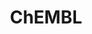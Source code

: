 ---
bigquery: https://console.cloud.google.com/bigquery?p=patents-public-data&d=ebi_chembl&page=dataset
citation: '"The ChEMBL database in 2017." Anna Gaulton, Anne Hersey, Michał Nowotka,
  A Patrícia Bento, Jon Chambers, David Mendez, Prudence Mutowo, Francis Atkinson,
  Louisa J Bellis, Elena Cibrián-Uhalte, Mark Davies, Nathan Dedman, Anneli Karlsson,
  María Paula Magariños, John P Overington, George Papadatos, Ines Smit, Andrew R
  Leach Nucleic acids Research (2017) 45 (Database Issue), D945-D954'
contributors: European Bioinformatics Institute
cost: None
description: ChEMBL Data is a manually curated database of small molecules used in
  drug discovery, including information about existing patented drugs.
documentation: 'schema: https://www.ebi.ac.uk/chembl/db_schema


  '
last_edit: Mon, 04 Apr 2022 19:07:30 GMT
location: https://console.cloud.google.com/marketplace/product/google_patents_public_datasets/chembl
maintained_by: EMBL-EBI, an outstation of European Molecular Biology Laboratory
related_publications: '

  ChEMBL: towards direct deposition of bioassay data.


  Mendez D, Gaulton A, Bento AP, Chambers J, De Veij M, Félix E, Magariños MP, Mosquera
  JF, Mutowo P, Nowotka M, Gordillo-Marañón M, Hunter F, Junco L, Mugumbate G, Rodriguez-Lopez
  M, Atkinson F, Bosc N, Radoux CJ, Segura-Cabrera A, Hersey A, Leach AR.


  — Nucleic Acids Res. 2019; 47(D1):D930-D940. doi: 10.1093/nar/gky1075

  '
schema_fields: '[''src_assay_id'', ''prediction_method'', ''irac_code'', ''nda_type'',
  ''tbl'', ''mecref_id'', ''bei'', ''description'', ''irac_class_id'', ''ad_type'',
  ''dosed_ingredient'', ''sei'', ''src_compound_id'', ''smid'', ''issue'', ''class_type'',
  ''compound_key'', ''go_id'', ''clo_id'', ''accession'', ''publication_number'',
  ''patent_id'', ''compd_id'', ''assay_param_id'', ''first_in_class'', ''mc_tax_id'',
  ''syn_type'', ''site_residues'', ''src_id'', ''warning_class'', ''frac_code'', ''class_level'',
  ''cellosaurus_id'', ''type'', ''component_id'', ''drugind_id'', ''doc_id'', ''cx_logd'',
  ''hrac_class_id'', ''met_id'', ''mechanism_comment'', ''assay_tax_id'', ''mw_freebase'',
  ''assay_class_id'', ''ddd_id'', ''end_position'', ''molsyn_id'', ''curation_comment'',
  ''bto_id'', ''warning_country'', ''std_act_id'', ''actsm_id'', ''mechanism_of_action'',
  ''ridx'', ''hba'', ''usan_stem'', ''stem'', ''assay_source'', ''active_molregno'',
  ''innovator_company'', ''assay_subcellular_fraction'', ''metabolite_record_id'',
  ''efo_id'', ''applicant_full_name'', ''site_name'', ''domain_name'', ''tid'', ''helm_notation'',
  ''binding_site_comment'', ''mol_hrac_id'', ''compound_name'', ''warning_year'',
  ''hba_lipinski'', ''level5'', ''ap_id'', ''efo_term'', ''topical'', ''route'', ''job_id'',
  ''pubmed_id'', ''standard_type'', ''predbind_id'', ''aspect'', ''species_group_flag'',
  ''hbd'', ''mc_target_type'', ''toid'', ''frac_class_id'', ''parent_id'', ''parent_type'',
  ''path'', ''parent_molregno'', ''annotation'', ''protein_class_synonym'', ''warning_id'',
  ''mc_target_name'', ''withdrawn_class'', ''level3'', ''patent_use_code'', ''domain_type'',
  ''organism'', ''withdrawn_reason'', ''activity_id'', ''action_type'', ''authors'',
  ''level4_description'', ''idx'', ''usan_year'', ''assay_category'', ''acd_most_bpka'',
  ''assay_test_type'', ''natural_product'', ''chirality'', ''related_tid'', ''site_id'',
  ''who_name'', ''mc_organism'', ''priority'', ''molecular_mechanism'', ''full_mwt'',
  ''activity_count'', ''strength'', ''curated_by'', ''met_conversion'', ''parent_go_id'',
  ''domain_description'', ''units'', ''biocomp_id'', ''pathway_key'', ''structure_type'',
  ''sequence_md5sum'', ''cell_name'', ''tissue_id'', ''uberon_id'', ''withdrawn_year'',
  ''acd_logp'', ''standard_inchi'', ''subgroup'', ''company'', ''indref_id'', ''cell_id'',
  ''co_stem_id'', ''mutation'', ''aidx'', ''volume'', ''start_position'', ''component_type'',
  ''max_phase'', ''delist_flag'', ''year'', ''src_description'', ''enzyme_tid'', ''standard_text_value'',
  ''db_source'', ''title'', ''data_validity_comment'', ''patent_no'', ''entity_type'',
  ''mec_id'', ''alert_id'', ''availability_type'', ''cell_source_organism'', ''black_box_warning'',
  ''mol_frac_id'', ''level1_description'', ''num_alerts'', ''direct_interaction'',
  ''abstract'', ''parameter_type'', ''alogp'', ''drug_product_flag'', ''heavy_atoms'',
  ''orig_description'', ''full_molformula'', ''product_id'', ''parameter_value'',
  ''published_units'', ''cell_ontology_id'', ''standard_units'', ''pchembl_value'',
  ''result_flag'', ''bao_endpoint'', ''definition'', ''usan_stem_id'', ''pathway_id'',
  ''therapeutic_flag'', ''l4'', ''qudt_units'', ''warnref_id'', ''num_lipinski_ro5_violations'',
  ''disease_efficacy'', ''chembl_id'', ''bao_id'', ''psa'', ''ddd_value'', ''ro3_pass'',
  ''usan_stem_definition'', ''le'', ''enzyme_name'', ''targrel_id'', ''oc_id'', ''metref_id'',
  ''cl_lincs_id'', ''indication_class'', ''status'', ''formulation_id'', ''l3'', ''ass_cls_map_id'',
  ''ingredient'', ''ddd_admr'', ''cx_logp'', ''updated_on'', ''comp_go_id'', ''smarts'',
  ''uo_units'', ''sequence'', ''cx_most_apka'', ''cell_source_tissue'', ''polymer_flag'',
  ''who_extra'', ''l2'', ''src_short_name'', ''first_approval'', ''molecule_type'',
  ''inorganic_flag'', ''mw_monoisotopic'', ''level2_description'', ''comments'', ''rgid'',
  ''target_type'', ''assay_type'', ''relationship'', ''tax_id'', ''variant_id'', ''dosage_form'',
  ''set_name'', ''mesh_id'', ''doi'', ''doc_type'', ''pref_name'', ''ddd_comment'',
  ''component_synonym'', ''comp_class_id'', ''version'', ''compsyn_id'', ''mc_target_accession'',
  ''normal_range_max'', ''l1'', ''acd_logd'', ''protein_class_id'', ''active_ingredient'',
  ''selectivity_comment'', ''withdrawn_flag'', ''standard_flag'', ''assay_id'', ''canonical_smiles'',
  ''mesh_heading'', ''major_class'', ''assay_organism'', ''cell_source_tax_id'', ''label'',
  ''assay_strain'', ''substrate_record_id'', ''source'', ''oral'', ''protclasssyn_id'',
  ''log_id'', ''molfile'', ''mol_atc_id'', ''l5'', ''mol_irac_id'', ''standard_relation'',
  ''l7'', ''standard_upper_value'', ''downgraded'', ''cell_description'', ''ref_id'',
  ''bao_format'', ''as_id'', ''l8'', ''activity_comment'', ''submission_date'', ''withdrawn_country'',
  ''prod_pat_id'', ''potential_duplicate'', ''level2'', ''atc_code'', ''usan_substem'',
  ''journal'', ''stat'', ''max_phase_for_ind'', ''source_domain_id'', ''ref_type'',
  ''targcomp_id'', ''standard_inchi_key'', ''confidence'', ''acd_most_apka'', ''hrac_code'',
  ''published_relation'', ''level4'', ''approval_date'', ''ref_url'', ''aromatic_rings'',
  ''upper_value'', ''rtb'', ''normal_range_min'', ''parenteral'', ''met_comment'',
  ''published_type'', ''country'', ''relation'', ''alert_name'', ''confidence_score'',
  ''homologue'', ''target_desc'', ''molregno'', ''assay_tissue'', ''standard_value'',
  ''warning_type'', ''lle'', ''molecular_species'', ''name'', ''chebi_par_id'', ''cpd_str_alert_id'',
  ''target_mapping'', ''previous_company'', ''level1'', ''level3_description'', ''cx_most_bpka'',
  ''qed_weighted'', ''last_page'', ''first_page'', ''res_stem_id'', ''published_value'',
  ''ddd_units'', ''creation_date'', ''db_version'', ''alert_set_id'', ''assay_cell_type'',
  ''text_value'', ''domain_id'', ''patent_expire_date'', ''stem_class'', ''l6'', ''cidx'',
  ''assay_desc'', ''sitecomp_id'', ''tid_fixed'', ''research_stem'', ''caloha_id'',
  ''relationship_type'', ''last_active'', ''warning_description'', ''isoform'', ''protein_class_desc'',
  ''trade_name'', ''drug_substance_flag'', ''entity_id'', ''synonyms'', ''drug_record_id'',
  ''prodrug'', ''record_id'', ''num_ro5_violations'', ''hbd_lipinski'', ''updated_by'',
  ''relationship_desc'', ''value'', ''short_name'']'
shortname: chembl
tags:
- biotechnology
- health
- chemical
- bioinformatics
- medical
terms_of_use: CC BY-SA 3.0
title: ChEMBL
uuid: e232a192-965c-4ec9-904c-155b6dfe56c5
---